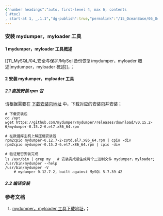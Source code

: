 ```yaml
---
{"number headings":"auto, first-level 4, max 6, contents
{ #toc}
, start-at 1, _.1.1","dg-publish":true,"permalink":"/15_OceanBase/06_OceanBase 数据迁移/安装 mydumper，myloader 工具/","dgPassFrontmatter":true}
---
```



### 安装 mydumper，myloader 工具
#### 1 mydumper，myloader 工具概述
[[11_MySQL/04_安全与保护/MySql 备份恢复/mydumper，myloader 概述\|mydumper，myloader 概述]]，；

#### 2 安装 mydumper，myloader 工具
##### 2.1 直接安装 rpm 包
请根据需要在 [下载安装包地址](https://github.com/mydumper/mydumper/tags) 中，下载对应的安装包并安装；

```shell
# 下载安装包
cd /opt
wget https://github.com/mydumper/mydumper/releases/download/v0.15.2-6/mydumper-0.15.2-6.el7.x86_64.rpm

# 在数据库主机上解压缩安装包
rpm2cpio mydumper-0.12.7-2-zstd.el7.x86_64.rpm | cpio -div
rpm2cpio mydumper-0.15.2-6.el7.x86_64.rpm | cpio -div

# 验证是否安装完成
ls /usr/bin | grep my   # 安装完成后生成两个二进制文件 mydumper，myloader;
/usr/bin/mydumper --help
/usr/bin/mydumper -V
	# mydumper 0.12.7-2, built against MySQL 5.7.39-42
```


##### 2.2 编译安装


### 参考文档
1. [mydumper，myloader 工具下载地址](https://github.com/mydumper/mydumper/tags)，；



